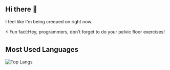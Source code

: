 ## Hi there 👋


<!--

Here are some ideas to get you started:

- 🔭 I’m currently working on ...
- 🌱 I’m currently learning ...
- 👯 I’m looking to collaborate on ...
- 🤔 I’m looking for help with ...
- 💬 Ask me about ...
- 📫 How to reach me: ...
- 😄 Pronouns: ...
- 
-->
I feel like I'm being creeped on right now.

⚡ Fun fact:Hey, programmers, don’t forget to do your pelvic floor exercises!

## Most Used Languages

![Top Langs](https://github-readme-stats.vercel.app/api/top-langs/?username=Vorahil&layout=compact&t=20250202)


